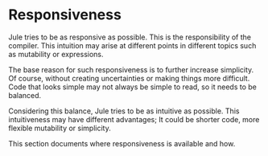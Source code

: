 # Responsiveness

Jule tries to be as responsive as possible. This is the responsibility of the compiler. This intuition may arise at different points in different topics such as mutability or expressions.

The base reason for such responsiveness is to further increase simplicity. Of course, without creating uncertainties or making things more difficult. Code that looks simple may not always be simple to read, so it needs to be balanced.

Considering this balance, Jule tries to be as intuitive as possible. This intuitiveness may have different advantages; It could be shorter code, more flexible mutability or simplicity.

This section documents where responsiveness is available and how.